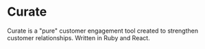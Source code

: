 # Curate

Curate is a "pure" customer engagement tool created to strengthen customer relationships. Written in Ruby and React.

